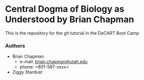 # Central Dogma of Biology as Understood by Brian Chapman

This is the repository for the git tutorial in the DeCART Boot Camp

### Authors

* Brian Chapman 
	* e-mail: <brian.chapman@utah.edu>
	* phone: <801-587-xxxx>
* Ziggy Stardust
